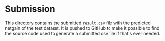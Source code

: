 # Submission
This directory contains the submitted `result.csv` file with the predicted netgain of the test dataset. It is pushed to GitHub to make it possible to find the source code used to generate a submitted csv file if that's ever needed.
